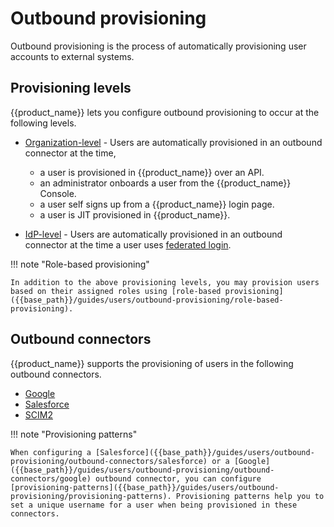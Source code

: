 # Outbound provisioning

Outbound provisioning is the process of automatically provisioning user accounts to external systems.

## Provisioning levels

{{product_name}} lets you configure outbound provisioning to occur at the following levels.

- [Organization-level]({{base_path}}/guides/users/outbound-provisioning/provisioning-levels/org-level) - Users are automatically provisioned in an outbound connector at the time,
    - a user is provisioned in {{product_name}} over an API.
    - an administrator onboards a user from the {{product_name}} Console.
    - a user self signs up from a {{product_name}} login page.
    - a user is JIT provisioned in {{product_name}}.

- [IdP-level]({{base_path}}/guides/users/outbound-provisioning/provisioning-levels/idp-level) - Users are automatically provisioned in an outbound connector at the time a user uses [federated login]({{base_path}}/guides/authentication/federated-login).

!!! note "Role-based provisioning"

    In addition to the above provisioning levels, you may provision users based on their assigned roles using [role-based provisioning]({{base_path}}/guides/users/outbound-provisioning/role-based-provisioning).

## Outbound connectors

{{product_name}} supports the provisioning of users in the following outbound connectors.

- [Google]({{base_path}}/guides/users/outbound-provisioning/outbound-connectors/google)
- [Salesforce]({{base_path}}/guides/users/outbound-provisioning/outbound-connectors/salesforce)
- [SCIM2]({{base_path}}/guides/users/outbound-provisioning/outbound-connectors/scim2)

!!! note "Provisioning patterns"

    When configuring a [Salesforce]({{base_path}}/guides/users/outbound-provisioning/outbound-connectors/salesforce) or a [Google]({{base_path}}/guides/users/outbound-provisioning/outbound-connectors/google) outbound connector, you can configure [provisioning-patterns]({{base_path}}/guides/users/outbound-provisioning/provisioning-patterns). Provisioning patterns help you to set a unique username for a user when being provisioned in these connectors.



